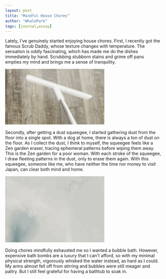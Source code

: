 ```yaml
---
layout: post
title: "Mindful House Chores"
author: "WhalePark"
tags: [journal,essay]
---
```


Lately, I've genuinely started enjoying house chores. First, I recently got the famous Scrub Daddy, whose texture changes with temperature. The sensation is oddly fascinating, which has made me do the dishes immediately by hand. Scrubbing stubborn stains and grime off pans empties my mind and brings me a sense of tranquility.

![zen garden](../assets/img/squeegee.GIF)

Secondly, after getting a dust squeegee, I started gathering dust from the floor into a single spot. With a dog at home, there is always a ton of dust on the floor. As I collect the dust, I think to myself, the squeegee feels like a Zen garden eraser, tracing ephemeral patterns before wiping them away. This is the Zen garden for a poor woman. With each stroke of the squeegee, I draw fleeting patterns in the dust, only to erase them again. With this squeegee, someone like me, who have neither the time nor money to visit Japan, can clear both mind and home.

![bubble bath](../assets/img/whisk.GIF)

Doing chores mindfully exhausted me so I wanted a bubble bath. However, expensive bath bombs are a luxury that I can't afford, so with my minimal physical strength, vigorously whisked the water instead, as hard as I could. My arms almost fell off from stirring and bubbles were still meager and paltry. But I still feel grateful for having a bathtub to soak in.
